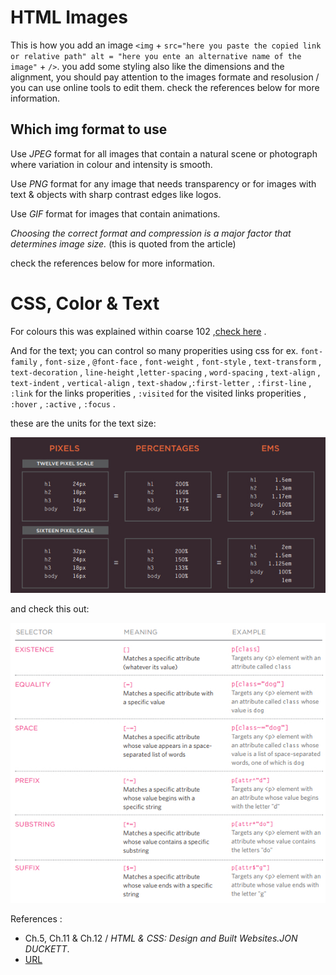 
# HTML Images

This is how you add an image `<img` + `src="here you paste the copied link or relative path" alt = "here you ente an alternative name of the image"` + `/>`. you add some styling also like the dimensions and the alignment, you should pay attention  to the images formate and resolusion / you can use online tools to edit them. check the references below for more information.

## Which img format to use 

Use *JPEG* format for all images that contain a natural scene or photograph where variation in colour and intensity is smooth. 

Use *PNG* format for any image that needs transparency or for images with text & objects with sharp contrast edges like logos. 

Use *GIF* format for images that contain animations.

*Choosing the correct format and compression is a major factor that determines image size.* (this is quoted from the article)

check the references below for more information.

# CSS, Color & Text 

For colours this was explained within coarse 102 ,[check here](../code102/Read06.md) .

And for the text; you can control so many properities using css for ex. `font-family` , `font-size` , `@font-face` , `font-weight` , `font-style` , `text-transform` , `text-decoration` , `line-height` ,`letter-spacing` , `word-spacing` , `text-align` , `text-indent` , `vertical-align` , `text-shadow` ,`:first-letter` , `:first-line` , `:link` for the links properities , `:visited` for the visited links properities , `:hover` , `:active` , `:focus` .

these are the units for the text size:

![size units](../img/Screenshot(28).jpg)

and check this out:

![selector](../img/Screenshot(29).jpg)

References :

* Ch.5, Ch.11 & Ch.12 / *HTML & CSS: Design and Built Websites.JON DUCKETT*.
* [URL](https://blog.imagekit.io/jpeg-vs-png-vs-gif-which-image-format-to-use-and-when-c8913ae3e01d)